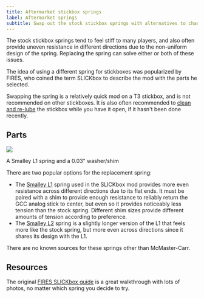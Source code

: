 ```yaml
---
title: Aftermarket stickbox springs
label: Aftermarket springs
subtitle: Swap out the stock stickbox springs with alternatives to change the feel of the resistance.
---
```


The stock stickbox springs tend to feel stiff to many players, and also often provide uneven resistance in different directions due to the non-uniform design of the spring. Replacing the spring can solve either or both of these issues.

The idea of using a different spring for stickboxes was popularized by FIRES, who coined the term SLICKbox to describe the mod with the parts he selected.

Swapping the spring is a relatively quick mod on a T3 stickbox, and is not recommended on other stickboxes. It is also often recommended to [clean and re-lube](./lubing.md) the stickbox while you have it open, if it hasn't been done recently.

## Parts

<aside>
  <a href="/static/compendium/smalley-l1.jpg">
    <img src="/static/compendium/smalley-l1-thumb.jpg">
  </a>
  <p>A Smalley L1 spring and a 0.03" washer/shim</p>
</aside>

There are two popular options for the replacement spring:

- The [Smalley L1](https://www.mcmaster.com/1561T1/) spring used in the SLICKbox mod provides more even resistance across different directions due to its flat ends. It must be paired with a shim to provide enough resistance to reliably return the GCC analog stick to center, but even so it provides noticeably less tension than the stock spring. Different shim sizes provide different amounts of tension according to preference.
- The [Smalley L2](https://www.mcmaster.com/1561T2/) spring is a slightly longer version of the L1 that feels more like the stock spring, but more even across directions since it shares its design with the L1.

There are no known sources for these springs other than McMaster-Carr.

## Resources

The original [FIRES SLICKbox guide](https://firescc.com/mod-guides#/fires-slickbox) is a great walkthrough with lots of photos, no matter which spring you decide to try.
